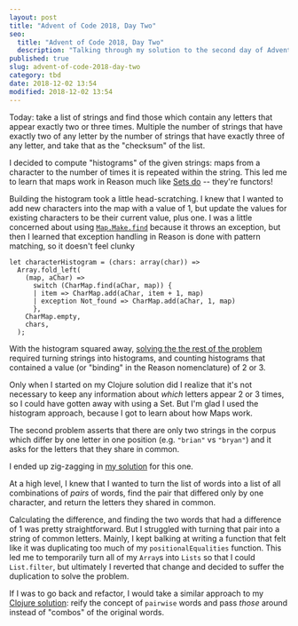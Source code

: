 ```yaml
---
layout: post
title: "Advent of Code 2018, Day Two"
seo:
  title: "Advent of Code 2018, Day Two"
  description: "Talking through my solution to the second day of Advent of Code 2018"
published: true
slug: advent-of-code-2018-day-two
category: tbd
date: 2018-12-02 13:54
modified: 2018-12-02 13:54
---
```


Today: take a list of strings and find those which contain any letters that appear exactly two or three times.
Multiple the number of strings that have exactly two of any letter by the number of strings that have exactly three of any letter, and take that as the "checksum" of the list.

I decided to compute "histograms" of the given strings: maps from a character to the number of times it is repeated within the string.
This led me to learn that maps work in Reason much like [Sets do][yesterday] -- they're functors!

Building the histogram took a little head-scratching.
I knew that I wanted to add new characters into the map with a value of 1, but update the values for existing characters to be their current value, plus one.
I was a little concerned about using [`Map.Make.find`][find] because it throws an exception, but then I learned that exception handling in Reason is done with pattern matching, so it doesn't feel clunky

```reason
let characterHistogram = (chars: array(char)) =>
  Array.fold_left(
    (map, aChar) =>
      switch (CharMap.find(aChar, map)) {
      | item => CharMap.add(aChar, item + 1, map)
      | exception Not_found => CharMap.add(aChar, 1, map)
      },
    CharMap.empty,
    chars,
  );
```

With the histogram squared away, [solving the the rest of the problem][firstsol] required turning strings into histograms, and counting histograms that contained a value (or "binding" in the Reason nomenclature) of 2 or 3.

Only when I started on my Clojure solution did I realize that it's not necessary to keep any information about _which_ letters appear 2 or 3 times, so I could have gotten away with using a Set.
But I'm glad I used the histogram approach, because I got to learn about how Maps work.

The second problem asserts that there are only two strings in the corpus which differ by one letter in one position (e.g. `"brian"` vs `"bryan"`) and it asks for the letters that they share in common.

I ended up zig-zagging in [my solution][secondsol] for this one.

At a high level, I knew that I wanted to turn the list of words into a list of all combinations of _pairs_ of words, find the pair that differed only by one character, and return the letters they shared in common.

Calculating the difference, and finding the two words that had a difference of 1 was pretty straightforward.
But I struggled with turning that pair into a string of common letters.
Mainly, I kept balking at writing a function that felt like it was duplicating too much of my `positionalEqualities` function.
This led me to temporarily turn all of my `Array`s into `Lists` so that I could `List.filter`, but ultimately I reverted that change and decided to suffer the duplication to solve the problem.

If I was to go back and refactor, I would take a similar approach to my [Clojure solution][clj]: reify the concept of `pairwise` words and pass _those_ around instead of "combos" of the original words.

[find]: https://reasonml.github.io/api/Map.Make.html#VALfind
[yesterday]: /advent-of-code-2018-day-one/
[firstsol]: https://github.com/bcobb/advent-of-code-2018/blob/0c4d587b38cdd053f6c7e2d0995e8e4e6ad4c2f8/src/reason/Two.re
[secondsol]: https://github.com/bcobb/advent-of-code-2018/blob/9c83ba0cec34170a02cf17ebd51ad4e1105347a0/src/reason/Two.re
[clj]: https://github.com/bcobb/advent-of-code-2018/blob/8f2fa8e76ea655eef253d13a153872cf4629306b/src/clj/two.clj
